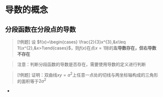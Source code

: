 # 导数的概念

## 分段函数在分段点的导数

> [!例题]
> 设 $f(x)=\begin{cases} \frac{2}{3}x^{3},&x\leq 1\\x^{2},&x>1\end{cases}$，则$f(x)$在点$x=1$除的**左导数存在，但右导数不存在**

> 注意：判断分段函数的导数是否存在，需要使用导数的定义进行判断


> [!例题]
> 证明：双曲线$xy=a^{2}$上任意一点处的切线与两坐标轴构成的三角形的面积等于$2a^{2}$
- 

